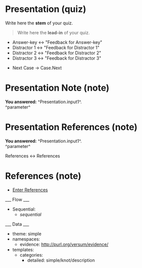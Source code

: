 # Presentation (quiz)

Write here the **stem** of your quiz.

> Write here the **lead-in** of your quiz.
+ Answer-key <-> "Feedback for Answer-key"
+ Distractor 1 <-> "Feedback for Distractor 1"
+ Distractor 2 <-> "Feedback for Distractor 2"
+ Distractor 3 <-> "Feedback for Distractor 3"

* Next Case -> Case.Next

# Presentation Note (note)

**You answered:** ^Presentation.input1^.
<br>
^parameter^

# Presentation References (note)

**You answered:** ^Presentation.input1^.
<br>
^parameter^

References <-> References

# References (note)

* [Enter References](References)

___ Flow ___

* Sequential:
  * _sequential_

___ Data ___

* theme: simple
* namespaces:
  * evidence: http://purl.org/versum/evidence/
* templates:
  * categories:
    * detailed: simple/knot/description